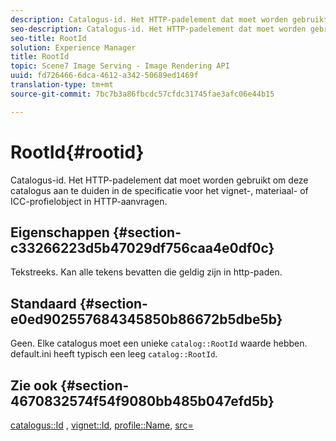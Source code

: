```yaml
---
description: Catalogus-id. Het HTTP-padelement dat moet worden gebruikt om deze catalogus aan te duiden in de specificatie voor het vignet-, materiaal- of ICC-profielobject in HTTP-aanvragen.
seo-description: Catalogus-id. Het HTTP-padelement dat moet worden gebruikt om deze catalogus aan te duiden in de specificatie voor het vignet-, materiaal- of ICC-profielobject in HTTP-aanvragen.
seo-title: RootId
solution: Experience Manager
title: RootId
topic: Scene7 Image Serving - Image Rendering API
uuid: fd726466-6dca-4612-a342-50689ed1469f
translation-type: tm+mt
source-git-commit: 7bc7b3a86fbcdc57cfdc31745fae3afc06e44b15

---
```



# RootId{#rootid}

Catalogus-id. Het HTTP-padelement dat moet worden gebruikt om deze catalogus aan te duiden in de specificatie voor het vignet-, materiaal- of ICC-profielobject in HTTP-aanvragen.

## Eigenschappen {#section-c33266223d5b47029df756caa4e0df0c}

Tekstreeks. Kan alle tekens bevatten die geldig zijn in http-paden.

## Standaard {#section-e0ed902557684345850b86672b5dbe5b}

Geen. Elke catalogus moet een unieke `catalog::RootId` waarde hebben. default.ini heeft typisch een leeg `catalog::RootId`.

## Zie ook {#section-4670832574f54f9080bb485b047efd5b}

[catalogus::Id](../../../../../ir-api/material-cat/image-rendering-api-ref/c-ir-material-catalog/c-ir-material-data-reference/r-ir-id.md#reference-cba2a53a952e403fb57a4e8569f9cf85) , [vignet::Id](../../../../../ir-api/material-cat/image-rendering-api-ref/c-ir-material-catalog/c-ir-vignette-map-reference/r-ir-id-vignette.md#reference-2a7ba758924b4757b3234942304db7fd), [profile::Name](../../../../../ir-api/material-cat/image-rendering-api-ref/c-ir-material-catalog/c-ir-macro-definition-reference/r-ir-name.md#reference-63b663d2052545ffab030a23e7060b1e), [src=](../../../../../ir-api/http-protocol/image-rendering-api-ref/c-ir-http-protocol-ref/c-ir-http-protocol-command-reference/r-ir-src.md#reference-62c98abad22149d68d405ed6aaff8272)
